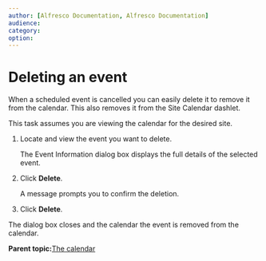 ```yaml
---
author: [Alfresco Documentation, Alfresco Documentation]
audience: 
category: 
option: 
---
```


# Deleting an event

When a scheduled event is cancelled you can easily delete it to remove it from the calendar. This also removes it from the Site Calendar dashlet.

This task assumes you are viewing the calendar for the desired site.

1.  Locate and view the event you want to delete.

    The Event Information dialog box displays the full details of the selected event.

2.  Click **Delete**.

    A message prompts you to confirm the deletion.

3.  Click **Delete**.


The dialog box closes and the calendar the event is removed from the calendar.

**Parent topic:**[The calendar](../concepts/calendar-intro.md)

